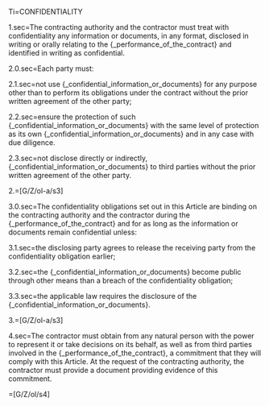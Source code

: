 Ti=CONFIDENTIALITY

1.sec=The contracting authority and the contractor must treat with confidentiality any information or documents, in any format, disclosed in writing or orally relating to the {_performance_of_the_contract} and identified in writing as confidential.

2.0.sec=Each party must:

2.1.sec=not use {_confidential_information_or_documents} for any purpose other than to perform its obligations under the contract without the prior written agreement of the other party;

2.2.sec=ensure the protection of such {_confidential_information_or_documents} with the same level of protection as its own {_confidential_information_or_documents} and in any case with due diligence.

2.3.sec=not disclose directly or indirectly, {_confidential_information_or_documents} to third parties without the prior written agreement of the other party.

2.=[G/Z/ol-a/s3]

3.0.sec=The confidentiality obligations set out in this Article are binding on the contracting authority and the contractor during the {_performance_of_the_contract} and for as long as the information or documents remain confidential unless:

3.1.sec=the disclosing party agrees to release the receiving party from the confidentiality obligation earlier;

3.2.sec=the {_confidential_information_or_documents} become public through other means than a breach of the confidentiality obligation; 

3.3.sec=the applicable law requires the disclosure of the {_confidential_information_or_documents}.

3.=[G/Z/ol-a/s3]

4.sec=The contractor must obtain from any natural person with the power to represent it or take decisions on its behalf, as well as from third parties involved in the {_performance_of_the_contract}, a commitment that they will comply with this Article. At the request of the contracting authority, the contractor must provide a document providing evidence of this commitment.

=[G/Z/ol/s4]
